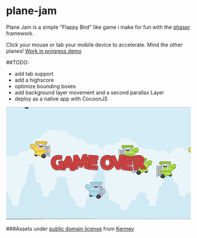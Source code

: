 plane-jam
=========

Plane Jam is a simple "Flappy Bird" like game i make for fun with the [phaser](https://github.com/photonstorm/phaser) framework. 


Click your mouse or tab your mobile device to accelerate. Mind the other planes!
[Work in progress demo](http://mightyeditor.mightyfingers.com/data/projects/pe0c/phaser/index.html)

##TODO:
- add tab support
- add a highscore
- optimize bounding boxes
- add background layer movement and a second parallax Layer
- deploy as a native app with CocoonJS

![plane jam preview](https://github.com/matthiasprieth/plane-jam/blob/master/assets/preview.jpg)

###Assets under [public domain license](http://creativecommons.org/publicdomain/zero/1.0/) from [Kenney](http://opengameart.org/users/kenney) 